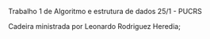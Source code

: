 Trabalho 1 de Algoritmo e estrutura de dados 25/1 - PUCRS

Cadeira ministrada por Leonardo Rodriguez Heredia; 
